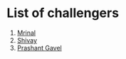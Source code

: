 # List of challengers
1. [Mrinal](https://github.com/mrinal1224)
2. [Shivay](https://github.com/shivaylamba)
3. [Prashant Gavel](https://github.com/gavelprashant99)
